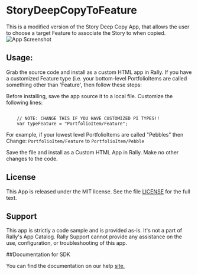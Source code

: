 StoryDeepCopyToFeature
=================================================

This is a modified version of the Story Deep Copy App, that allows the user to choose
a target Feature to associate the Story to when copied.
![App Screenshot](https://raw.githubusercontent.com/markwilliams970/Rally-ExampleApps/master/StoryDeepCopyToFeature/images/screenshot1.png)

## Usage:

Grab the source code and install as a custom HTML app in Rally. If you have a customized
Feature type (i.e. your bottom-level PortfolioItems are called something other than
'Feature', then follow these steps:

Before installing, save the app source it to a local file. Customize the following lines:

```

	// NOTE: CHANGE THIS IF YOU HAVE CUSTOMIZED PI TYPES!!
	var typeFeature = "PortfolioItem/Feature";

```

For example, if your lowest level PortfolioItems are called "Pebbles" then Change: `PortfolioItem/Feature` to `PortfolioItem/Pebble`

Save the file and install as a Custom HTML App in Rally. Make no other changes to the code.


## License

This App is released under the MIT license.  See the file [LICENSE](./LICENSE) for the full text.

## Support
This app is strictly a code sample and is provided as-is. It's not a part of Rally's App Catalog. Rally Support cannot provide any assistance on the use, configuration, or troubleshooting of this app.

##Documentation for SDK

You can find the documentation on our help [site.](https://developer.rallydev.com)
